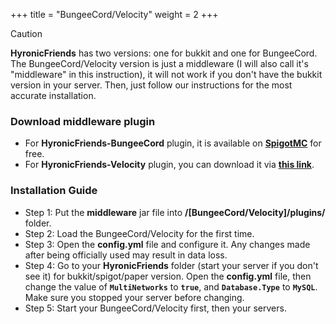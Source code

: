+++
title = "BungeeCord/Velocity"
weight = 2
+++

> [!CAUTION]
> **HyronicFriends** has two versions: one for bukkit and one for BungeeCord. The BungeeCord/Velocity version is just a middleware (I will also call it's "middleware" in this instruction), it will not work if you don't have the bukkit version in your server. Then, just follow our instructions for the most accurate installation.

### Download middleware plugin

*   For **HyronicFriends-BungeeCord** plugin, it is available on [**SpigotMC**](https://www.spigotmc.org/resources/111996/) for free.
*   For **HyronicFriends-Velocity** plugin, you can download it via [**this link**](https://drive.google.com/drive/folders/1geN9syPCeAV3zagl65sIh9OsRXBF27mk?usp=sharing).

### Installation Guide

*   Step 1: Put the **middleware** jar file into **/\[BungeeCord/Velocity\]/plugins/** folder.
*   Step 2: Load the BungeeCord/Velocity for the first time.
*   Step 3: Open the **config.yml** file and configure it. Any changes made after being officially used may result in data loss.
*   Step 4: Go to your **HyronicFriends** folder (start your server if you don't see it) for bukkit/spigot/paper version. Open the **config.yml** file, then change the value of **`MultiNetworks`** to **`true`**, and **`Database.Type`** to **`MySQL`**. Make sure you stopped your server before changing.
*   Step 5: Start your BungeeCord/Velocity first, then your servers.
